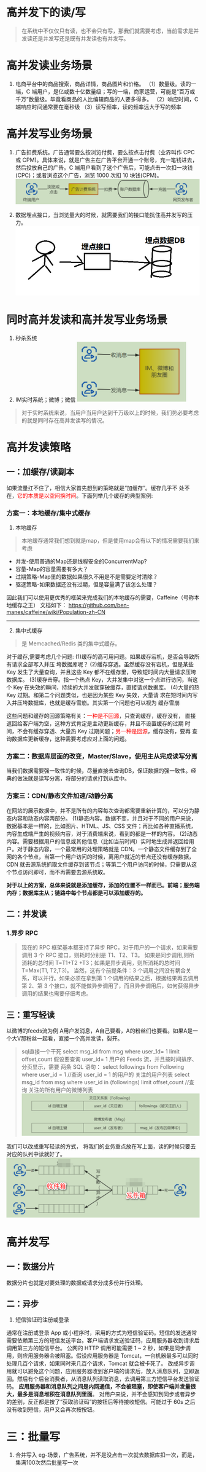 # 高并发下的读/写
> 在系统中不仅仅只有读，也不会只有写，那我们就需要考虑，当前需求是并发读还是并发写还是既有并发读也有并发写。



# 高并发读业务场景
1. 电商平台中的商品搜索，商品详情，商品图片和价格。
（1）数量级。读的一端，C 端用户，是亿或数十亿数量级；写的一端，商家运营，可能是“百万或千万”数量级。毕竟看商品的人比编辑商品的人要多得多。
（2）响应时间，C端响应时间通常要在毫秒级
（3）读写频率，读的频率远大于写的频率


# 高并发写业务场景
1. 广告扣费系统。广告通常要么按浏览付费，要么按点击付费（业界叫作 CPC 或 CPM)。具体来说，就是广告主在广告平台开通一个账号，充一笔钱进去，然后投放自己的广告。C 端用户看到了这个广告后，可能点击一次扣一块钱(CPC)；或者浏览这个广告，浏览 1000 次扣 10 块钱(CPM)。
![](./img/2023-04-18-15-31-18.png)

2. 数据埋点接口，当浏览量大的时候，就需要我们的接口能抗住高并发写的压力。
![](./img/2023-04-18-15-35-13.png)



# 同时高并发读和高并发写业务场景
1. 秒杀系统
2. IM实时系统；微博；微信
![](./img/2023-04-18-15-38-08.png)
>对于实时系统来说，当用户当用户达到千万级以上的时候，我们势必要考虑的就是同时存在高并发读写的情况。



# 高并发读策略
## 一：加缓存/读副本
如果流量扛不住了，相信大家首先想到的策略就是“加缓存”。缓存几乎不
处不在，<font color="red">它的本质是以空间换时间</font>。下面列举几个缓存的典型案例:

### 方案一：本地缓存/集中式缓存

1. 本地缓存
> 本地缓存通常我们想到就是map，但是使用map会有以下的情况需要我们来考虑
- 并发-使用普通的Map还是线程安全的ConcurrentMap?
- 容量-Map的容量需要有多大？
- 过期策略-Map里的数据如果很久不用是不是需要定时清除？
- 驱逐策略-如果数据还没有过期，但是容量满了该怎么处理？

因此我们可以使用更优秀的框架来完成我们的本地缓存的需要，Caffeine（号称本地缓存之王）
文档如下：
https://github.com/ben-manes/caffeine/wiki/Population-zh-CN

---

2. 集中式缓存
> 是 Memcached/Redis 类的集中式缓存。

对于缓存,需要考虑几个问题:
(1)缓存的高可用问题。如果缓存宕机，是否会导致所有请求全部写入并压
垮数据库呢？
(2)缓存穿透。虽然缓存没有宕机，但是某些 Key 发生了大量查询，并且这些
Key 都不在缓存里，导致短时间内大量请求压垮数据库。
(3)缓存击穿。指一个热点 Key，大并发集中对这一个点进行访问，当这个 Key
在失效的瞬间，持续的大并发就穿破缓存，直接请求数据库。
(4)大量的热 Key 过期。和第二个问题类似，也是因为某些 Key 失效，大量请
求在短时间内写入并压垮数据库，也就是缓存雪崩。其实第一个问题也可以视为
缓存雪崩


这些问题和缓存的回源策略有关：<font color="red">一种是不回源</font>，只查询缓存，缓存没有，
直接返回给客户端为空，这种方式肯定是主动更新缓存，并且不设置缓存的过期
时间，不会有缓存穿透、大量热 Key 过期问题；<font color="red">另一种是回源</font>，缓存没有，要再
查询数据库更新缓存，这种需要考虑应对上面的问题。


### 方案二：数据库层面的改变，Master/Slave，使用主从完成读写分离
当我们数据需要强一致性的时候，尽量直接去查询DB，保证数据的强一致性。经典的做法就是读写分离，将部分的请求打到从库中。

### 方案三：CDN/静态文件加速/动静分离
在网站的展示数据中，并不是所有的内容每次查询都需要重新计算的，可以分为静态内容和动态内容两部分。
(1)静态内容。数据不变，并且对于不同的用户来说，数据基本是一样的，比如图片、HTML、JS、CSS 文件；再比如各种直播系统，内容生成端产生的视频内容，对于消费端来说，看到的都是一样的内容。
(2)动态内容。需要根据用户的信息或其他信息（比如当前时间）实时地生成并返回给用户。对于静态内容，一个最常用的处理策略就是 CDN。一个静态文件缓存到了全网的各个节点，当第一个用户访问的时候，离用户就近的节点还没有缓存数据，CDN 就去源系统抓取文件缓存到该节点；等第二个用户访问的时候，只需要从这个节点访问即可，而不再需要去源系统取。


**对于以上的方案，总体来说就是添加缓存，添加的位置不一样而已。前端；服务端内存；数据库主从；链路中每个节点都是可以添加缓存的。**





## 二：并发读
### 1.异步 RPC
> 现在的 RPC 框架基本都支持了异步 RPC，对于用户的一个请求，如果需要调用 3 个 RPC 接口，则耗时分别是 T1、T2、T3。
如果是同步调用,则所消耗的总时间 T=T1+T2 +T3；如果是异步调用，则所消耗的总时间 T=Max(T1, T2,T3)。
当然，这有个前提条件：3 个调用之间没有耦合关系，可以并行。如果必须在拿到第 1 个调用的结果之后，根据结果再去调用第 2、第 3 个接口，就不能做异步调用了，而且异步调用后，如何获得异步调用的结果也需要仔细考虑。


## 三：重写轻读
以微博的feeds流为例
A用户发消息，A自己要看，A的粉丝们也要看。如果A是一个大V那粉丝一起看，直接一个高并发读，裂开。
> sql直接一个干死
> select msg_id from msg where user_1d= 1 limit offset,count
假设要查询 user_id= 1 用户的 Feeds 流，并且按时间排序、分页显示，需要
两条 SQL 语句：
select followings from Following where user_id = 1 //查询 user_id = 1 的用户的
关注的用户列表
select msg_id from msg where user_id in (followings) limit offset,count //查询
关注的所有用户的微博列表
![](./img/2023-04-18-16-58-24.png)


我们可以改成重写轻读的方式，
将我们的业务重点放在写上面，读的时候只要去对应的队列中读就好了。
![](./img/2023-04-18-17-04-31.png)

# 高并发写

## 一：数据分片
数据分片也就是对要处理的数据或请求分成多份并行处理。


## 二：异步
1. 短信验证码注册或登录

通常在注册或登录 App 或小程序时，采用的方式为短信验证码。短信的发送通常需要依赖第三方的短信发送平台。客户端请求发送验证码，应用服务器收到请求后调用第三方的短信平台。
公网的 HTTP 调用可能需要 1 ~ 2 秒，如果是同步调用，则应用服务器会被阻塞。假设应用服务器是 Tomcat，一台机器最多可以同时处理几百个请求，如果同时来几百个请求，Tomcat 就会被卡死了。
改成异步调用就可以避免这个问题，应用服务器收到客户端的请求后，放入消息队列，立即返回。然后有个后台消费者，从消息队列读取消息，去调用第三方短信平台发送验证码。
**应用服务器和消息队列之间是内网通信，不会被阻塞，即使客户端并发量很大，最多是消息堆积在消息队列里面**。
对用户来说，并不会感知到同步或者异步的差别，反正都是按了“获取验证码”的按钮后等待接收短信。可能过于 60s 之后没有收到短信，用户又会再次按按钮。



# 三：批量写
1. 合并写入
eg-场景，广告系统，并不是没点击一次就去数据库扣一次，而是，集满100次然后批量写一次

